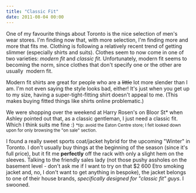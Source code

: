 ```yaml
---
title: "Classic Fit"
date: 2011-08-04 00:00
---
```


One of my favourite things about Toronto is the nice selection of men's wear stores. I'm finding now that, with more selection, I'm finding more and more that fits me. Clothing is following a&nbsp;relatively&nbsp;recent trend of getting slimmer (especially shirts and suits). Clothes seem to now come in one of two varieties: _modern fit_ and _classic fit_. Unfortunately, modern fit seems to becoming the norm, since clothes that don't specify one or the other are usually &nbsp;modern fit.

Modern fit shirts are great for people who are a ~~little~~ lot more slender than I am. I'm not even saying the style looks bad, either! It's just when you get up to my size, having a super-tight-fitting shirt doesn't appeal to me. (This makes buying fitted things like shirts online problematic.)

We were shopping over the weekend at Harry Rosen's on Bloor St\* when Ashley pointed out that, as a classic gentleman, I just need a classic fit. Which I think suits me fine :) <small>*tip: avoid the Eaton Centre store; I felt looked down upon for only browsing the "on sale" section.</small>

I found a really sweet sports coat/jacket hybrid for the upcoming "Winter" in Toronto. I don't usually buy things at the beginning of the season (since it's full price), but it fit me **perfectly** off the rack with only a slight hem on the sleeves. Talking to the friendly sales lady (not those pushy assholes on the basement level - don't ask me if I want to try on that $2 600 Etro smoking jacket and, no, I don't want to get anything in bespoke), the jacket belongs to one of their house brands, _specifically designed for "classic fit" guys_. I swooned.

<!-- more -->

